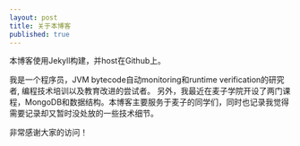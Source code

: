 ```yaml
---
layout: post
title: 关于本博客
published: true
---
```


本博客使用Jekyll构建，并host在Github上。

我是一个程序员，JVM bytecode自动monitoring和runtime verification的研究者, 编程技术培训以及教育改进的尝试者。 另外，我最近在麦子学院开设了两门课程，MongoDB和数据结构。本博客主要服务于麦子的同学们，同时也记录我觉得需要记录却又暂时没处放的一些技术细节。

非常感谢大家的访问！